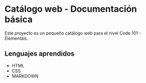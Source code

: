 # Catálogo web - Documentación básica
Este proyecto es un pequeño catálogo web para el nivel Code 101 - Elementals.
## Lenguajes aprendidos
- HTML
- CSS
- MARKDOWN
